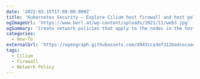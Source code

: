 ```yaml
---
date: '2022-03-15T17:00:00.000Z'
title: 'Kubernetes Security — Explore Cilium host firewall and host policies'
ogImageUrl: 'https://www.berl.at/wp-content/uploads/2021/11/web3.jpg'
ogSummary: 'Create network policies that apply to the nodes in the host namespace'
categories:
  - How-To
externalUrl: 'https://opengraph.githubassets.com/d943cca3ef312badcecaac816afcd67ff176d5ef51590e34b190ceb397511dbc/cilium/cilium/issues/14749'
tags:
  - Cilium
  - Firewall
  - Network Policy
---
```

